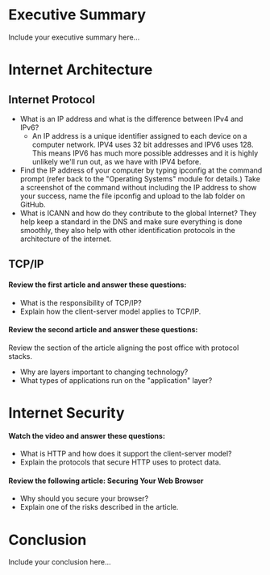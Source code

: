 # Executive Summary
Include your executive summary here...

# Internet Architecture

## Internet Protocol
* What is an IP address and what is the difference between IPv4 and IPv6? 
  * An IP address is a unique identifier assigned to each device on a computer network. IPV4 uses 32 bit addresses and IPV6 uses 128. This means IPV6 has much more possible addresses and it is highly unlikely we'll run out, as we have with IPV4 before.
* Find the IP address of your computer by typing ipconfig at the command prompt (refer back to the "Operating Systems" module for details.) 
  Take a screenshot of the command without including the IP address to show your success, name the file ipconfig and upload to the lab folder on GitHub. 
* What is ICANN and how do they contribute to the global Internet? They help keep a standard in the DNS and make sure everything is done smoothly, they also help with other identification protocols in the architecture of the internet.

## TCP/IP

#### Review the first article and answer these questions:
* What is the responsibility of TCP/IP? 
* Explain how the client-server model applies to TCP/IP. 

#### Review the second article and answer these questions:
Review the section of the article aligning the post office with protocol stacks.  
* Why are layers important to changing technology? 
* What types of applications run on the "application" layer?

# Internet Security
#### Watch the video and answer these questions:
* What is HTTP and how does it support the client-server model? 
* Explain the protocols that secure HTTP uses to protect data.  

#### Review the following article: Securing Your Web Browser 
* Why should you secure your browser? 
* Explain one of the risks described in the article. 
 
# Conclusion
Include your conclusion here...
